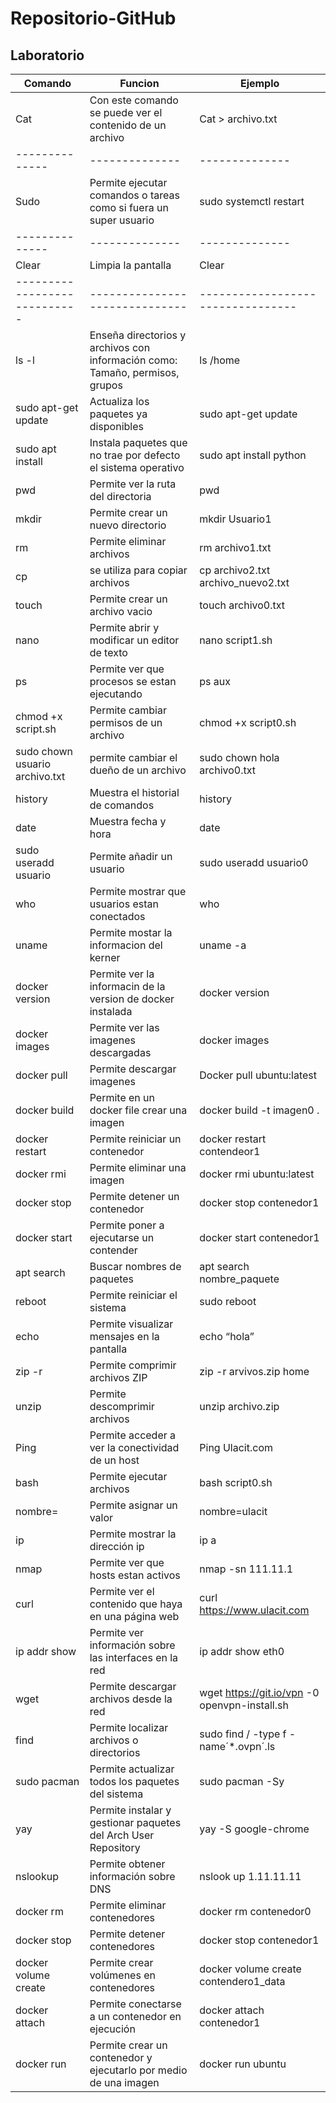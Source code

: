 # Repositorio-GitHub
## Laboratorio
| Comando | Funcion | Ejemplo |
|--------------|--------------|--------------|
| Cat      | Con este comando se puede ver el contenido de un archivo    | Cat > archivo.txt     |
|--------------|--------------|--------------|
| Sudo      | Permite ejecutar comandos o tareas como si fuera un super usuario   | sudo systemctl restart    |
|--------------|--------------|--------------|
| Clear      | Limpia la pantalla  | Clear   |
|----------------------------|------------------------------|---------------------------------|
| ls -l    | Enseña directorios y archivos con información como: Tamaño, permisos, grupos  | ls /home   |
| sudo apt-get update      | Actualiza los paquetes ya disponibles  | sudo apt-get update   |
| sudo apt install     | Instala paquetes que no trae por defecto el sistema operativo | sudo apt install python   |
| pwd     | Permite ver la ruta del directoria | pwd   |
| mkdir     | Permite crear un nuevo directorio | mkdir Usuario1   |
|rm     | Permite eliminar archivos | rm archivo1.txt  |
|cp     | se utiliza para copiar archivos | cp archivo2.txt archivo_nuevo2.txt  |
|touch    | Permite crear un archivo vacio | touch archivo0.txt  |
|nano    |Permite abrir y modificar un editor de texto | nano script1.sh  |
|ps    |Permite ver que procesos se estan ejecutando | ps aux  |
|chmod +x script.sh    |Permite cambiar permisos de un archivo | chmod +x script0.sh |
|sudo chown usuario archivo.txt    |permite cambiar el dueño de un archivo | sudo chown hola archivo0.txt |
|history    |Muestra el historial de comandos | history  |
|date  |Muestra fecha y hora | date  |
|sudo useradd usuario  |Permite añadir un usuario | sudo useradd usuario0  |
|who |Permite mostrar que usuarios estan conectados | who  |
|uname  |Permite mostar la informacion del kerner | uname -a  |
|docker version |Permite ver la informacin de la version de docker instalada | docker version |
|docker images  |Permite ver las imagenes descargadas | docker images  |
|docker pull  |Permite descargar imagenes | Docker pull ubuntu:latest  |
|docker build  |Permite en un docker file crear una imagen | docker build -t imagen0 .  |
|docker restart  |Permite reiniciar un contenedor | docker restart contendeor1  |
|docker rmi  |Permite eliminar una imagen | docker rmi ubuntu:latest |
|docker stop  |Permite detener un contenedor | docker stop contenedor1 |
|docker start   |Permite poner a ejecutarse un contender| docker start contenedor1 |
|apt search   |Buscar nombres de paquetes| apt search nombre_paquete |
|reboot  |Permite reiniciar el sistema| sudo reboot|
|echo  |Permite visualizar mensajes en la pantalla | echo “hola”|
|zip -r |Permite comprimir archivos ZIP | zip -r arvivos.zip home|
|unzip |Permite descomprimir archivos | unzip archivo.zip|
|Ping |Permite acceder a ver la conectividad de un host | Ping Ulacit.com|
|bash |Permite ejecutar archivos | bash script0.sh|
|nombre= |Permite asignar un valor | nombre=ulacit|
|ip  |Permite mostrar la dirección ip | ip a|
|nmap  |Permite ver que hosts estan activos | nmap -sn 111.11.1|
|curl  |Permite ver el contenido que haya en una página web |curl https://www.ulacit.com|
|ip addr show  |Permite ver información sobre las interfaces en la red |ip addr show eth0|
|wget  |Permite descargar archivos desde la red |wget https://git.io/vpn -0 openvpn-install.sh|
|find  |Permite localizar archivos o directorios |sudo find / -type f -name´*.ovpn´.ls|
|sudo pacman  |Permite actualizar todos los paquetes del sistema |sudo pacman -Sy|
|yay  |Permite instalar y gestionar paquetes del Arch User Repository |yay -S google-chrome|
|nslookup |Permite obtener información sobre DNS |nslook up 1.11.11.11|
|docker rm |Permite eliminar contenedores |docker rm contenedor0|
|docker stop |Permite detener contenedores |docker stop contenedor1|
|docker volume create |Permite crear volúmenes en contenedores |docker volume create contendero1_data|
|docker attach |Permite conectarse a un contenedor en ejecución |docker attach contenedor1|
|docker run |Permite crear un contenedor y ejecutarlo por medio de una imagen |docker run ubuntu|









